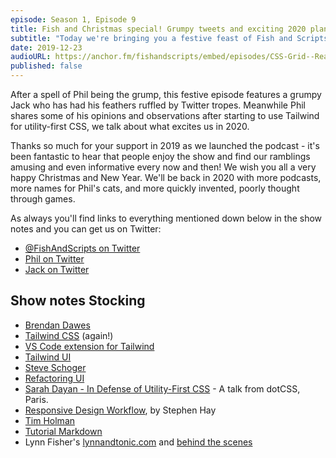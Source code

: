 ```yaml
---
episode: Season 1, Episode 9
title: Fish and Christmas special! Grumpy tweets and exciting 2020 plans.
subtitle: "Today we're bringing you a festive feast of Fish and Scripts action - Phil nearly loses his laptop on a train, Jack gets fed up of Twitter memes and we talk about the tools and tech that are exciting us in 2020."
date: 2019-12-23
audioURL: https://anchor.fm/fishandscripts/embed/episodes/CSS-Grid--React-Suspense-and-AirPod-page-weight-frustrations-e99rqd
published: false
---
```


After a spell of Phil being the grump, this festive episode features a grumpy Jack who has had his feathers ruffled by Twitter tropes. Meanwhile Phil shares some of his opinions and observations after starting to use Tailwind for utility-first CSS, we talk about what excites us in 2020.

Thanks so much for your support in 2019 as we launched the podcast - it's been fantastic to hear that people enjoy the show and find our ramblings amusing and even informative every now and then! We wish you all a very happy Christmas and New Year. We'll be back in 2020 with more podcasts, more names for Phil's cats, and more quickly invented, poorly thought through games.

As always you'll find links to everything mentioned down below in the show notes and you can get us on Twitter:

- [@FishAndScripts on Twitter](https://twitter.com/fishandscripts)
- [Phil on Twitter](https://twitter.com/philhawksworth)
- [Jack on Twitter](https://twitter.com/jack_franklin)


## Show notes Stocking

- [Brendan Dawes](http://www.brendandawes.com/)
- [Tailwind CSS](https://tailwindcss.com/) (again!)
- [VS Code extension for Tailwind](https://marketplace.visualstudio.com/items?itemName=bradlc.vscode-tailwindcss)
- [Tailwind UI](https://www.tailwindui.com/)
- [Steve Schoger](https://twitter.com/steveschoger)
- [Refactoring UI](https://refactoringui.com/book/)
- [Sarah Dayan - In Defense of Utility-First CSS](https://www.youtube.com/watch?v=R50q4NES6Iw) - A talk from dotCSS, Paris.
- [Responsive Design Workflow](https://responsivedesignworkflow.com/), by Stephen Hay
- [Tim Holman](http://tholman.com/)
- [Tutorial Markdown](https://github.com/tholman/tutorial-markdown)
- Lynn Fisher's [lynnandtonic.com](https://lynnandtonic.com/) and [behind the scenes](https://lynnandtonic.com/thoughts/entries/case-study-2019-refresh/)
